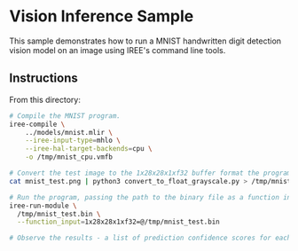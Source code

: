 # Vision Inference Sample

This sample demonstrates how to run a MNIST handwritten digit detection vision
model on an image using IREE's command line tools.

## Instructions

From this directory:

```bash
# Compile the MNIST program.
iree-compile \
    ../models/mnist.mlir \
    --iree-input-type=mhlo \
    --iree-hal-target-backends=cpu \
    -o /tmp/mnist_cpu.vmfb

# Convert the test image to the 1x28x28x1xf32 buffer format the program expects.
cat mnist_test.png | python3 convert_to_float_grayscale.py > /tmp/mnist_test.bin

# Run the program, passing the path to the binary file as a function input.
iree-run-module \
  /tmp/mnist_test.bin \
  --function_input=1x28x28x1xf32=@/tmp/mnist_test.bin

# Observe the results - a list of prediction confidence scores for each digit.
```

<!-- TODO(scotttodd): lit test for that ^ (requires python in lit.cfg.py) -->
